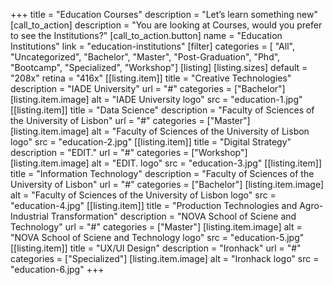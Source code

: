 +++
title = "Education Courses"
description = "Let’s learn something new"
[call_to_action]
    description = "You are looking at Courses, would you prefer to see the Institutions?"
    [call_to_action.button]
        name = "Education Institutions"
        link = "education-institutions"
[filter]
    categories = [
        "All",
        "Uncategorized",
        "Bachelor",
        "Master",
        "Post-Graduation",
        "Phd",
        "Bootcamp",
        "Specialized",
        "Workshop"]
[listing]
    [listing.sizes]
        default = "208x"
        retina = "416x"
    [[listing.item]]
        title = "Creative Technologies"
        description = "IADE University"
        url = "#"
        categories = ["Bachelor"]
        [listing.item.image]
            alt = "IADE University logo"
            src = "education-1.jpg"
    [[listing.item]]
        title = "Data Science"
        description = "Faculty of Sciences of the University of Lisbon"
        url = "#"
        categories = ["Master"]
        [listing.item.image]
            alt = "Faculty of Sciences of the University of Lisbon logo"
            src = "education-2.jpg"
    [[listing.item]]
        title = "Digital Strategy"
        description = "EDIT."
        url = "#"
        categories = ["Workshop"]
        [listing.item.image]
            alt = "EDIT. logo"
            src = "education-3.jpg"
    [[listing.item]]
        title = "Information Technology"
        description = "Faculty of Sciences of the University of Lisbon"
        url = "#"
        categories = ["Bachelor"]
        [listing.item.image]
            alt = "Faculty of Sciences of the University of Lisbon logo"
            src = "education-4.jpg"
    [[listing.item]]
        title = "Production Technologies and Agro-Industrial Transformation"
        description = "NOVA School of Sciene and Technology"
        url = "#"
        categories = ["Master"]
        [listing.item.image]
            alt = "NOVA School of Sciene and Technology logo"
            src = "education-5.jpg"
    [[listing.item]]
        title = "UX/UI Design"
        description = "Ironhack"
        url = "#"
        categories = ["Specialized"]
        [listing.item.image]
            alt = "Ironhack logo"
            src = "education-6.jpg"
+++